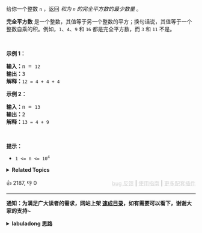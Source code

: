 <p>给你一个整数 <code>n</code> ，返回 <em>和为 <code>n</code> 的完全平方数的最少数量</em> 。</p>

<p><strong>完全平方数</strong> 是一个整数，其值等于另一个整数的平方；换句话说，其值等于一个整数自乘的积。例如，<code>1</code>、<code>4</code>、<code>9</code> 和 <code>16</code> 都是完全平方数，而 <code>3</code> 和 <code>11</code> 不是。</p>

<p>&nbsp;</p>

<p><strong>示例&nbsp;1：</strong></p>

<pre>
<strong>输入：</strong>n = <span><code>12</code></span>
<strong>输出：</strong>3 
<strong>解释：</strong><span><code>12 = 4 + 4 + 4</code></span></pre>

<p><strong>示例 2：</strong></p>

<pre>
<strong>输入：</strong>n = <span><code>13</code></span>
<strong>输出：</strong>2
<strong>解释：</strong><span><code>13 = 4 + 9</code></span></pre>

&nbsp;

<p><strong>提示：</strong></p>

<ul> 
 <li><code>1 &lt;= n &lt;= 10<sup>4</sup></code></li> 
</ul>

<details><summary><strong>Related Topics</strong></summary>广度优先搜索 | 数学 | 动态规划</details><br>

<div>👍 2187, 👎 0<span style='float: right;'><span style='color: gray;'><a href='https://github.com/labuladong/fucking-algorithm/issues' target='_blank' style='color: lightgray;text-decoration: underline;'>bug 反馈</a> | <a href='https://labuladong.online/algo/fname.html?fname=jb插件简介' target='_blank' style='color: lightgray;text-decoration: underline;'>使用指南</a> | <a href='https://labuladong.online/algo/' target='_blank' style='color: lightgray;text-decoration: underline;'>更多配套插件</a></span></span></div>

<div id="labuladong"><hr>

**通知：为满足广大读者的需求，网站上架 [速成目录](https://labuladong.online/algo/intro/quick-learning-plan/)，如有需要可以看下，谢谢大家的支持~**

<details><summary><strong>labuladong 思路</strong></summary>


<div id="labuladong_solution_zh">

## 基本思路

这道题有一些比较有技巧性的数学方法，我这里不探讨数学，就用通用的动态规划思路解决：

题目问和为 `n` 的平方数的最小数量，那么我可以根据和为 `n-1x1, n-2x2, n-3x3...` 的平方数的最小数量推导出来。

如果这个思路你绕不过来，我再给你变化下就更容易理解了，这个问题完全可以变化成 [动态规划详解](https://labuladong.online/algo/essential-technique/dynamic-programming-framework/) 中讲的 [✔ ✨322. 零钱兑换](/problems/coin-change/) 问题：

给你一个目标金额 `n`，和一个若干硬币的面额 `coins = 1,4,9,16...`，问你最少需要几枚硬币凑出这个金额（因为包含面值为 1 的硬币，所以不存在凑不出来的情况）。

这样变个说法理解题目，是不是就豁然开朗了？具体解法看代码吧，复杂度是 `O(N*sqrt(N))`，也是不错的。

**详细题解**：
  - [【练习】数学技巧相关习题](https://labuladong.online/algo/problem-set/math-tricks/)

</div>





<div id="solution">

## 解法代码



<div class="tab-panel"><div class="tab-nav">
<button data-tab-item="cpp" class="tab-nav-button btn " data-tab-group="default" onclick="switchTab(this)">cpp🤖</button>

<button data-tab-item="python" class="tab-nav-button btn " data-tab-group="default" onclick="switchTab(this)">python🤖</button>

<button data-tab-item="java" class="tab-nav-button btn active" data-tab-group="default" onclick="switchTab(this)">java🟢</button>

<button data-tab-item="go" class="tab-nav-button btn " data-tab-group="default" onclick="switchTab(this)">go🤖</button>

<button data-tab-item="javascript" class="tab-nav-button btn " data-tab-group="default" onclick="switchTab(this)">javascript🤖</button>
</div><div class="tab-content">
<div data-tab-item="cpp" class="tab-item " data-tab-group="default"><div class="highlight">

```cpp
// 注意：cpp 代码由 chatGPT🤖 根据我的 java 代码翻译。
// 本代码的正确性已通过力扣验证，如有疑问，可以对照 java 代码查看。

class Solution {
public:
    int numSquares(int n) {
        // 定义：和为 i 的平方数的最小数量是 dp[i]
        vector<int> dp(n + 1, INT_MAX);
        // base case
        dp[0] = 0;
        // 状态转移方程
        for (int i = 1; i <= n; i++) {
            for (int j = 1; j * j <= i; j++) {
                // i - j * j 只要再加一个平方数 j * j 即可凑出 i
                dp[i] = min(dp[i], dp[i - j * j] + 1);
            }
        }
        return dp[n];
    }
};
```

</div></div>

<div data-tab-item="python" class="tab-item " data-tab-group="default"><div class="highlight">

```python
# 注意：python 代码由 chatGPT🤖 根据我的 java 代码翻译。
# 本代码的正确性已通过力扣验证，如有疑问，可以对照 java 代码查看。

class Solution:
    def numSquares(self, n: int) -> int:
        # 定义：和为 i 的平方数的最小数量是 dp[i]
        dp = [float('inf')] * (n + 1)
        # base case
        dp[0] = 0
        # 状态转移方程
        for i in range(1, n + 1):
            for j in range(1, int(i**0.5) + 1):
                # i - j * j 只要再加一个平方数 j * j 即可凑出 i
                dp[i] = min(dp[i], dp[i - j * j] + 1)
        return dp[n]
```

</div></div>

<div data-tab-item="java" class="tab-item active" data-tab-group="default"><div class="highlight">

```java
class Solution {
    public int numSquares(int n) {
        // 定义：和为 i 的平方数的最小数量是 dp[i]
        int[] dp = new int[n + 1];
        Arrays.fill(dp, Integer.MAX_VALUE);
        // base case
        dp[0] = 0;
        // 状态转移方程
        for (int i = 1; i <= n; i++) {
            for (int j = 1; j * j <= i; j++) {
                // i - j * j 只要再加一个平方数 j * j 即可凑出 i
                dp[i] = Math.min(dp[i], dp[i - j * j] + 1);
            }
        }
        return dp[n];
    }
}
```

</div></div>

<div data-tab-item="go" class="tab-item " data-tab-group="default"><div class="highlight">

```go
// 注意：go 代码由 chatGPT🤖 根据我的 java 代码翻译。
// 本代码的正确性已通过力扣验证，如有疑问，可以对照 java 代码查看。

func numSquares(n int) int {
    // 定义：和为 i 的平方数的最小数量是 dp[i]
    dp := make([]int, n+1)
    for i := range dp {
        dp[i] = int(^uint(0) >> 1) // Initialize with a large number (equivalent to Integer.MAX_VALUE)
    }
    // base case
    dp[0] = 0
    // 状态转移方程
    for i := 1; i <= n; i++ {
        for j := 1; j*j <= i; j++ {
            // i - j * j 只要再加一个平方数 j * j 即可凑出 i
            dp[i] = min(dp[i], dp[i-j*j]+1)
        }
    }
    return dp[n]
}

func min(a, b int) int {
    if a < b {
        return a
    }
    return b
}
```

</div></div>

<div data-tab-item="javascript" class="tab-item " data-tab-group="default"><div class="highlight">

```javascript
// 注意：javascript 代码由 chatGPT🤖 根据我的 java 代码翻译。
// 本代码的正确性已通过力扣验证，如有疑问，可以对照 java 代码查看。

var numSquares = function(n) {
    // 定义：和为 i 的平方数的最小数量是 dp[i]
    let dp = new Array(n + 1).fill(Infinity);
    // base case
    dp[0] = 0;
    // 状态转移方程
    for (let i = 1; i <= n; i++) {
        for (let j = 1; j * j <= i; j++) {
            // i - j * j 只要再加一个平方数 j * j 即可凑出 i
            dp[i] = Math.min(dp[i], dp[i - j * j] + 1);
        }
    }
    return dp[n];
};
```

</div></div>
</div></div>

<hr /><details open hint-container details><summary style="font-size: medium"><strong>🍭🍭 算法可视化 🍭🍭</strong></summary><div id="data_perfect-squares"  category="leetcode" ></div><div class="resizable aspect-ratio-container" style="height: 100%;">
<div id="iframe_perfect-squares"></div></div>
</details><hr /><br />

</div>
</details>
</div>

